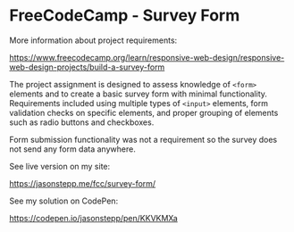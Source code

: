 # FreeCodeCamp - Survey Form

More information about project requirements:

https://www.freecodecamp.org/learn/responsive-web-design/responsive-web-design-projects/build-a-survey-form

The project assignment is designed to assess knowledge of `<form>` elements and to create a basic survey form with minimal functionality. Requirements included using multiple types of `<input>` elements, form validation checks on specific elements, and proper grouping of elements such as radio buttons and checkboxes.

Form submission functionality was not a requirement so the survey does not send any form data anywhere.

See live version on my site:

https://jasonstepp.me/fcc/survey-form/


See my solution on CodePen:

https://codepen.io/jasonstepp/pen/KKVKMXa
